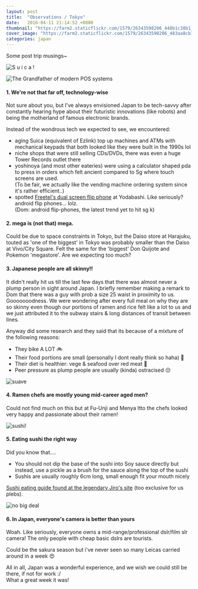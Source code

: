 ```yaml
---
layout: post
title:  "Observations / Tokyo"
date:   2016-04-11 21:14:52 +0800
thumbnail: "https://farm2.staticflickr.com/1579/26343598206_448b1c38b1_z_d.jpg"
cover_image: "https://farm2.staticflickr.com/1579/26343598206_483aa8cb1d_k_d.jpg"
categories: japan
---
```


Some post trip musings~

![S u i c a !](https://farm2.staticflickr.com/1632/26343599066_939f5886f3_k_d.jpg)

![The Grandfather of modern POS systems](https://farm2.staticflickr.com/1686/26343599806_212fc8f17a_k_d.jpg)

#### 1. We're not that far off, technology-wise 
Not sure about you, but I've always envisioned Japan to be tech-savvy after constantly hearing hype about their futuristic innovations (like robots) and being the motherland of famous electronic brands. 

Instead of the wondrous tech we expected to see, we encountered: 

- aging Suica (equivalent of Ezlink) top up machines and ATMs with mechanical keypads that both looked like they were built in the 1990s lol
- niche shops that were still selling CDs/DVDs, there was even a huge Tower Records outlet there
- yoshinoya (and most other eateries) were using a calculator shaped pda to press in orders which felt ancient compared to Sg where touch screens are used.  
(To be fair, we actually like the vending machine ordering system since it's rather efficient..)
- spotted [Freetel's dual screen flip phone] at Yodabashi. Like seriously? android flip phones... lolz.  
(Dom: android flip-phones, the latest trend yet to hit sg k)

#### 2. mega is (not that) mega.  
Could be due to space constraints in Tokyo, but the Daiso store at Harajuku, touted as 'one of the biggest' in Tokyo was probably smaller than the Daiso at Vivo/City Square. Felt the same for the 'biggest' Don Quijote and Pokemon 'megastore'. Are we expecting too much?

#### 3. Japanese people are all skinny!!  
It didn't really hit us till the last few days that there was almost never a plump person in sight around Japan. I briefly remember making a remark to Dom that there was a guy with prob a size 25 waist in proximity to us. Gooooooodness. We were wondering after every full meal on why they are so skinny even though our portions of ramen and rice felt like a lot to us and we just attributed it to the subway stairs & long distances of transit between lines.

Anyway did some research and they said that its because of a mixture of the following reasons:

- They bike A LOT 🚲
- Their food portions are small (personally I dont really think so haha) 🍱
- Their diet is healthier: vege & seafood over red meat 🍣
- Peer pressure as plump people are usually (kinda) ostracised 😔

![suave](https://farm2.staticflickr.com/1642/25766778033_4b9871f838_k_d.jpg)

#### 4. Ramen chefs are mostly young mid-career aged men?  
Could not find much on this but at Fu-Unji and Menya Itto the chefs looked very happy and passionate about their ramen!

![sushi!](https://farm2.staticflickr.com/1458/25764677124_74df4ca25f_k_d.jpg)

#### 5. Eating sushi the right way  
Did you know that....

- You should not dip the base of the sushi into Soy sauce directly but instead, use a pickle as a brush for the sauce along the top of the sushi
- Sushis are usually roughly 6cm long, small enough fit your mouth nicely

[Sushi eating guide found at the legendary Jiro's site] (too exclusive for us plebs).

![no big deal](https://farm2.staticflickr.com/1600/26343599486_10ff80ea23_k_d.jpg)

#### 6. In Japan, everyone's camera is better than yours
Woah. Like seriously, everyone owns a mid-range/professional dslr/film slr camera! The only people with cheap basic dslrs are tourists.

Could be the sakura season but i've never seen so many Leicas carried around in a week 😍

All in all, Japan was a wonderful experience, and we wish we could still be there, if not for work :/  
What a great week it was!

[Freetel's dual screen flip phone]: http://www.tomsguide.com/us/freetel-musashi-dual-screen-smartphone,review-3424.html

[Sushi eating guide found at the legendary Jiro's site]: http://www.sushi-jiro.jp/dining-at-jiro/
